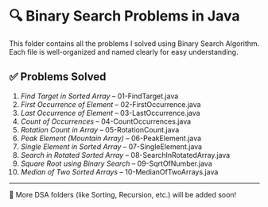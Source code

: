 # 🔍 Binary Search Problems in Java

This folder contains all the problems I solved using Binary Search Algorithm. Each file is well-organized and named clearly for easy understanding.

## ✅ Problems Solved

1. *Find Target in Sorted Array* – 01-FindTarget.java  
2. *First Occurrence of Element* – 02-FirstOccurrence.java  
3. *Last Occurrence of Element* – 03-LastOccurrence.java  
4. *Count of Occurrences* – 04-CountOccurrences.java  
5. *Rotation Count in Array* – 05-RotationCount.java  
6. *Peak Element (Mountain Array)* – 06-PeakElement.java  
7. *Single Element in Sorted Array* – 07-SingleElement.java  
8. *Search in Rotated Sorted Array* – 08-SearchInRotatedArray.java  
9. *Square Root using Binary Search* – 09-SqrtOfNumber.java  
10. *Median of Two Sorted Arrays* – 10-MedianOfTwoArrays.java

---

🎯 More DSA folders (like Sorting, Recursion, etc.) will be added soon!
